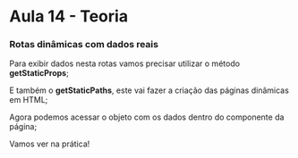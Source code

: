 # Aula 14 - Teoria

### Rotas dinâmicas com dados reais

Para exibir dados nesta rotas vamos precisar utilizar o método **getStaticProps**;

E também o **getStaticPaths**, este vai fazer a criação das páginas dinâmicas em HTML;

Agora podemos acessar o objeto com os dados dentro do componente da página;

Vamos ver na prática!